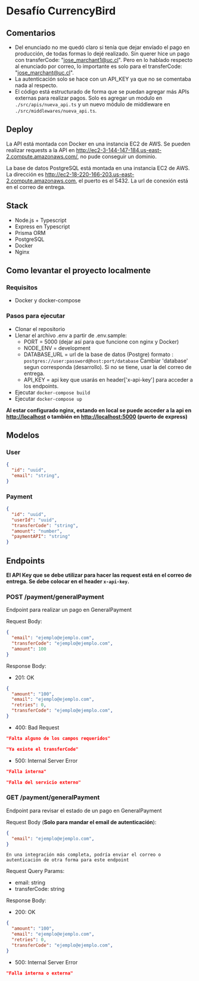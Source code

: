 # Desafío CurrencyBird

## Comentarios

- Del enunciado no me quedó claro si tenía que dejar envíado el pago en producción, de todas formas lo dejé realizado. Sin querer hice un pago con transferCode: "<jose_marchant1@uc.cl>". Pero en lo hablado respecto al enunciado por correo, lo importante es solo para el transferCode: "<jose_marchant@uc.cl>".
- La autenticación solo se hace con un API_KEY ya que no se comentaba nada al respecto.
- El código está estructurado de forma que se puedan agregar más APIs externas para realizar pagos. Solo es agregar un modulo en ```./src/apis/nueva_api.ts``` y un nuevo módulo de middleware en ```./src/middlewares/nueva_api.ts```.

## Deploy

La API está montada con Docker en una instancia EC2 de AWS. Se pueden realizar requests a la API en <http://ec2-3-144-147-184.us-east-2.compute.amazonaws.com/>, no pude conseguir un dominio.

La base de datos PostgreSQL está montada en una instancia EC2 de AWS. La dirección es <http://ec2-18-220-166-203.us-east-2.compute.amazonaws.com>, el puerto es el 5432. La url de conexión está en el correo de entrega.

## Stack

- Node.js + Typescript
- Express en Typescript
- Prisma ORM
- PostgreSQL
- Docker
- Nginx

## Como levantar el proyecto localmente

### Requisitos

- Docker y docker-compose

### Pasos para ejecutar

- Clonar el repositorio
- Llenar el archivo .env a partir de .env.sample:
  - PORT = 5000 (dejar así para que funcione con nginx y Docker)
  - NODE_ENV = development
  - DATABASE_URL = url de la base de datos (Postgre) formato : ```postgres://user:password@host:port/database``` Cambiar 'database' segun corresponda (desarrollo). Si no se tiene, usar la del correo de entrega.
  - API_KEY = api key que usarás en header['x-api-key'] para acceder a los endpoints.
- Ejecutar `docker-compose build`
- Ejecutar `docker-compose up`

**Al estar configurado nginx, estando en local se puede acceder a la api en <http://localhost> o también en <http://localhost:5000> (puerto de express)**

## Modelos

### User

```json
{
  "id": "uuid",
  "email": "string",
}
```

### Payment

```json
{
  "id": "uuid",
  "userId": "uuid",
  "transferCode": "string",
  "amount": "number",
  "paymentAPI": "string"
}
```

## Endpoints

 **El API Key que se debe utilizar para hacer las request está en el correo de entrega. Se debe colocar en el header `x-api-key`.**

### POST /payment/generalPayment

Endpoint para realizar un pago en GeneralPayment

Request Body:

```json
{
  "email": "ejemplo@ejemplo.com",
  "transferCode": "ejemplo@ejemplo.com",
  "amount": 100
}
```

Response Body:

- 201: OK

```json
{
  "amount": "100",
  "email": "ejemplo@ejemplo.com",
  "retries": 0,
  "transferCode": "ejemplo@ejemplo.com",
}
```

- 400: Bad Request

```json
"Falta alguno de los campos requeridos"
```

```json
"Ya existe el transferCode"
```

- 500: Internal Server Error

```json
"Falla interna"
```

```json
"Falla del servicio externo"
```

### GET /payment/generalPayment

Endpoint para revisar el estado de un pago en GeneralPayment

Request Body (**Solo para mandar el email de autenticación**):

```json
{
  "email": "ejemplo@ejemplo.com",
}
```

`En una integración más completa, podría enviar el correo o autenticación de otra forma para este endpoint`

Request Query Params:

- email: string
- transferCode: string

Response Body:

- 200: OK

```json
{
  "amount": "100",
  "email": "ejemplo@ejemplo.com",
  "retries": 0,
  "transferCode": "ejemplo@ejemplo.com",
}
```

- 500: Internal Server Error

```json
"Falla interna o externa"
```
